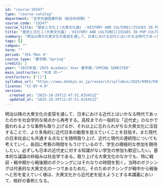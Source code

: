 ```yaml
---
id: "course:19347"
type: "course-catalog"
department: "全学共通授業科目（総合科目群）"
course_code: "19347"
course_title: "歴史と文化１(大衆文化論) ／HISTORY AND CULTURE1(ISSUES IN POP-CULTURE)"
title: "歴史と文化１(大衆文化論) ／HISTORY AND CULTURE1(ISSUES IN POP-CULTURE)"
summary: "明治以降の大衆文化の変容を通して、日本における近代とはいかなる時代であったのかを社会学的な視点から再考する。高校までの一般的な「近代史」のなかで扱われるような事例も取り上げるが、それ以上に忘れられがちな大衆文化に注目することで、より多角的に…"
tags: []
campus: ""
term: ""
period: "月4／Mon 4"
course_type: "春学期／Spring"
credits: 2
year: "2025年度／2025 Academic Year 春学期／SPRING SEMESTER"
main_instructor: "木本 玲一"
instructors: ["[]"]
syllabus_url: "https://www.dokkyo.ac.jp/research/syllabus/2025/0903/0903_19347_ja_JP.html"
license: "CC-BY-4.0"
version:
  created_at: "2025-10-29T12:47:51.635451Z"
  updated_at: "2025-10-29T12:47:51.635451Z"
---
```

明治以降の大衆文化の変容を通して、日本における近代とはいかなる時代であったのかを社会学的な視点から再考する。高校までの一般的な「近代史」のなかで扱われるような事例も取り上げるが、それ以上に忘れられがちな大衆文化に注目することで、より多角的に近代日本の動態を捉えていくことを目指す。また現代の日本社会にも共通する点などを随時取り上げ、近代と現代の連続性についても考えていく。各回に考察の時間をもうけているので、学生の積極的な参加を期待したい。必ずしも日本の近代史に対する知識がない学生の参加も歓迎したい。基本的な議論の枠組みは社会学である。取り上げる大衆文化のなかでも、特に戦前・戦中期から戦後期のボクシングにはそれなりの時間を割く。当時のボクシングは代表的な大衆文化の一つであるためだ。そのためボクシングが戦中から戦後へと形を変えていく様は、大衆文化から近代史を捉えようとする本講義において、格好の事例となる。
